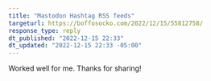 ```yaml
---
title: "Mastodon Hashtag RSS feeds"
targeturl: https://boffosocko.com/2022/12/15/55812758/
response_type: reply
dt_published: "2022-12-15 22:33"
dt_updated: "2022-12-15 22:33 -05:00"
---
```


Worked well for me. Thanks for sharing!